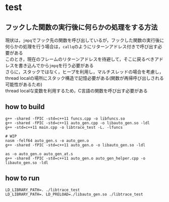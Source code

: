 # test

## フックした関数の実行後に何らかの処理をする方法
現状は，`jmpq`でフック先の関数を呼び出しているが，フックした関数の実行後に何らかの処理を行う場合は，`callq`のようにリターンアドレス付きで呼び出す必要がある  
このとき，現在のフレームのリターンアドレスを待避して，そこに戻るべきアドレスを書き込んでから`jmpq`を行う必要がある  
さらに，スタックではなく，ヒープを利用し，マルチスレッドの場合を考慮し，thread localの場所にスタック構造で記憶必要がある(関数が再帰呼び出しされる可能性があるため)  
thread localな変数を利用するため，C言語の関数を呼び出す必要がある  

## how to build
```
g++ -shared -fPIC -std=c++11 funcs.cpp -o libfuncs.so
g++ -shared -fPIC -std=c++11 auto_gen.cpp -o libauto_gen.so -ldl
g++ -std=c++11 main.cpp -o libtrace_test -L. -lfuncs

# WIP
nasm -felf64 auto_gen.s -o auto_gen.o
g++ -shared -fPIC -std=c++11 auto_gen.o -o libauto_gen.so -ldl

as -o auto_gen.o auto_gen_at.s
g++ -shared -fPIC -std=c++11 auto_gen.o auto_gen_helper.cpp -o libauto_gen.so -ldl
```

## how to run
```
LD_LIBRARY_PATH=. ./libtrace_test
LD_LIBRARY_PATH=. LD_PRELOAD=./libauto_gen.so ./libtrace_test
```
